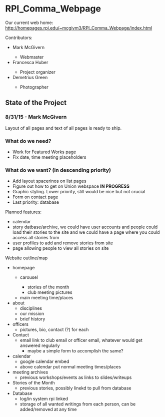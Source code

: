 # RPI_Comma_Webpage

Our current web home: http://homepages.rpi.edu/~mcgivm3/RPI_Comma_Webpage/index.html

Contributors:
<ul>
<li>Mark McGivern</li>
<ul><li>Webmaster</li></ul>
<li>Francesca Huber</li>
<ul><li>Project organizer</li></ul>
<li>Demetrius Green</li>
<ul><li>Photographer</li></ul>
</ul>

<h2> State of the Project </h2>
<h3> 8/31/15 - Mark McGivern</h3>
Layout of all pages and text of all pages is ready to ship.
<h3> What do we need? </h3>
<ul>
<li>Work for Featured Works page</li>
<li>Fix date, time meeting placeholders</li>
</ul>
<h3> What do we want? (in descending priority)</h3>
<ul>
<li>Add layout spacerinos on list pages</li>
<li>Figure out how to get on Union webspace <strong>IN PROGRESS</strong></li>
<li>Graphic styling. Lower priority, still would be nice but not crucial</li>
<li>Form on contact page</li>
<li>Last priority: database</li>
</ul>

Planned features: <ul>
  <li>calendar</li>
  <li>story datbase/archive, we could have user accounts and people could load their stories to the site and we could have a page where you could access all stories from</li>
  <li>user profiles to add and remove stories from site</li>
  <li>page allowing people to view all stories on site</li>
</ul>

Website outline/map
<ul>
<li>homepage </li>
<ul><li>carousel </li>
<ul><li>stories of the month </li>
<li>club meeting pictures</ul>
<li>main meeting time/places</ul>
<li>about
<ul><li>disciplines
<li>our mission
<li>brief history</ul>
<li>officers
<ul><li>pictures, bio, contact (?) for each</ul>
<li>Contact
<ul><li>email link to club email or officer email, whatever would get answered regularly
<ul><li>maybe a simple form to accomplish the same?</ul></ul>
<li>calendar
<ul><li>google calendar embed
<li>above calendar put normal meeting times/places</ul>
<li>meeting archives
<ul><li>previous workshops/events as links to slides/writeups</ul>
<li>Stories of the Month
<ul><li>previous stories, possibly linekd to pull from database</ul>
<li>Database
<ul><li>log/in system  rpi linked
<li>storage of all wanted writings from each person, can be added/removed at any time</ul>
</ul>
	 
